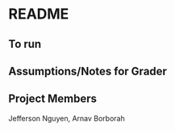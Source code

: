 # README

## To run

## Assumptions/Notes for Grader

## Project Members
Jefferson Nguyen, Arnav Borborah